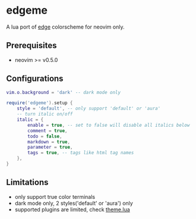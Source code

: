 # edgeme

A lua port of [edge](https://github.com/sainnhe/edge) colorscheme for
neovim only.

## Prerequisites

- neovim >= v0.5.0

## Configurations

```lua
vim.o.background = 'dark' -- dark mode only

require('edgeme').setup {
    style = 'default', -- only support 'default' or 'aura'
    -- turn italic on/off
    italic = {
        enable = true, -- set to false will disable all italics below
        comment = true,
        todo = false,
        markdown = true,
        parameter = true,
        tags = true, -- tags like html tag names
    },
}
```

## Limitations

- only support true color terminals
- dark mode only, 2 styles('default' or 'aura') only
- supported plugins are limited, check [theme.lua](./lua/edgeme/theme.lua)

